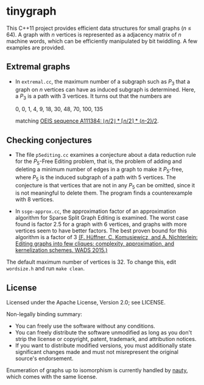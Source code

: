 # tinygraph

This C++11 project provides efficient data structures for
small graphs (*n* &le; 64). A graph with *n* vertices
is represented as a adjacency matrix of *n* machine words, which can
be efficiently manipulated by bit twiddling. A few examples are
provided.

## Extremal graphs

* In `extremal.cc`, the maximum number of a subgraph such as *P*<sub>3</sub> that a graph
  on *n* vertices can have as induced subgraph is determined. Here, a
  *P*<sub>3</sub> is a path with 3 vertices. It turns out that the
  numbers are

  0, 0, 1, 4, 9, 18, 30, 48, 70, 100, 135

  matching
  [OEIS sequence A111384: ⌊*n*/2⌋ * ⌈*n*/2⌉ * (*n*-2)/2](https://oeis.org/A111384).

## Checking conjectures

* The file `p5editing.cc` examines a conjecture about a data reduction
  rule for the *P*<sub>5</sub>-Free Editing problem, that is, the
  problem of adding and deleting a minimum number of edges in a graph
  to make it *P*<sub>5</sub>-free, where *P*<sub>5</sub> is the
  induced subgraph of a path with 5 vertices. The conjecture is that
  vertices that are not in any *P*<sub>5</sub> can be omitted, since
  it is not meaningful to delete them. The program finds a
  counterexample with 8 vertices.

* In `ssge-approx.cc`, the approximation factor of an approximation
  algorithm for Sparse Split Graph Editing is examined. The worst case
  found is factor 2.5 for a graph with 6 vertices, and graphs with
  more vertices seem to have better factors. The best proven bound for
  this algorithm is a factor of 3 [(F. Hüffner, C. Komusiewicz, and
  A. Nichterlein: Editing graphs into few cliques: complexity,
  approximation, and kernelization schemes. WADS
  2015.)](http://www.user.tu-berlin.de/hueffner/clique-edit-wads15.pdf)

The default maximum number of vertices is 32. To change this, edit
`wordsize.h` and run `make clean`.

## License

Licensed under the Apache License, Version 2.0; see LICENSE.

Non-legally binding summary:

- You can freely use the software without any conditions.
- You can freely distribute the software unmodified as long as you don't
  strip the license or copyright, patent, trademark, and attribution notices.
- If you want to distribute modified versions, you must additionally state
  significant changes made and must not misrepresent the original source's
  endorsement.

Enumeration of graphs up to isomorphism is currently handled by
[nauty](http://cs.anu.edu.au/~bdm/nauty/), which comes with the same
license.
